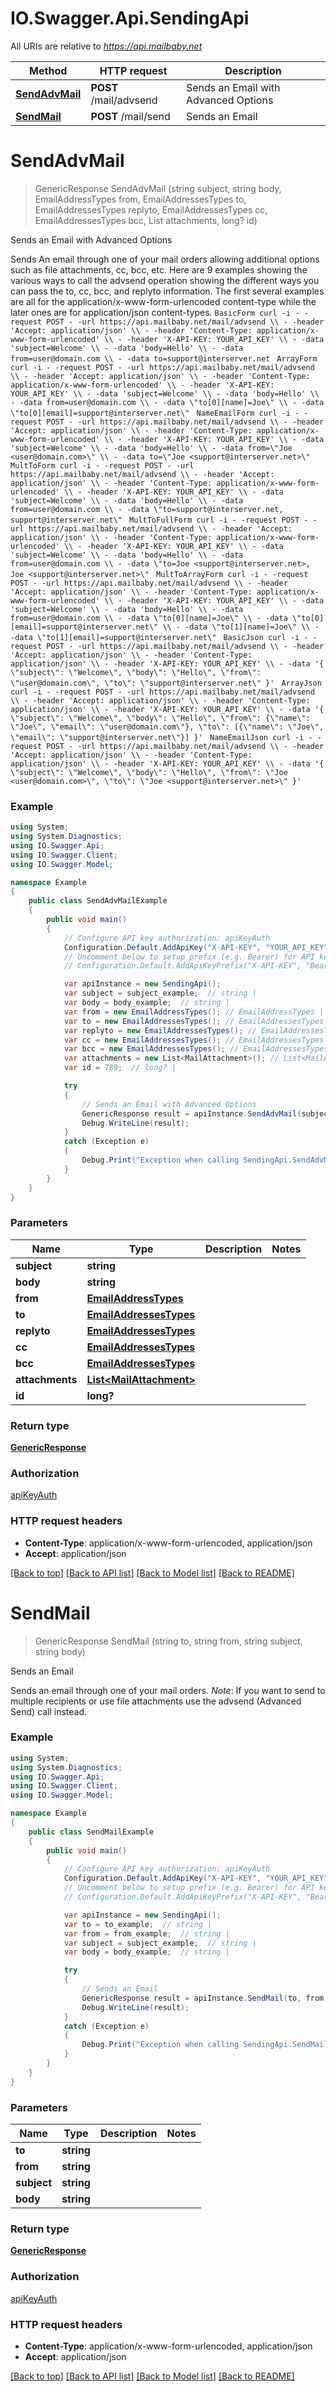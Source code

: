 # IO.Swagger.Api.SendingApi

All URIs are relative to *https://api.mailbaby.net*

Method | HTTP request | Description
------------- | ------------- | -------------
[**SendAdvMail**](SendingApi.md#sendadvmail) | **POST** /mail/advsend | Sends an Email with Advanced Options
[**SendMail**](SendingApi.md#sendmail) | **POST** /mail/send | Sends an Email

<a name="sendadvmail"></a>
# **SendAdvMail**
> GenericResponse SendAdvMail (string subject, string body, EmailAddressTypes from, EmailAddressesTypes to, EmailAddressesTypes replyto, EmailAddressesTypes cc, EmailAddressesTypes bcc, List<MailAttachment> attachments, long? id)

Sends an Email with Advanced Options

Sends An email through one of your mail orders allowing additional options such as file attachments, cc, bcc, etc.  Here are 9 examples showing the various ways to call the advsend operation showing the different ways you can pass the to, cc, bcc, and replyto information. The first several examples are all for the application/x-www-form-urlencoded content-type while the later ones are for application/json content-types.  ```BasicForm curl -i - -request POST - -url https://api.mailbaby.net/mail/advsend \\ - -header 'Accept: application/json' \\ - -header 'Content-Type: application/x-www-form-urlencoded' \\ - -header 'X-API-KEY: YOUR_API_KEY' \\ - -data 'subject=Welcome' \\ - -data 'body=Hello' \\ - -data from=user@domain.com \\ - -data to=support@interserver.net ```  ```ArrayForm curl -i - -request POST - -url https://api.mailbaby.net/mail/advsend \\ - -header 'Accept: application/json' \\ - -header 'Content-Type: application/x-www-form-urlencoded' \\ - -header 'X-API-KEY: YOUR_API_KEY' \\ - -data 'subject=Welcome' \\ - -data 'body=Hello' \\ - -data from=user@domain.com \\ - -data \"to[0][name]=Joe\" \\ - -data \"to[0][email]=support@interserver.net\" ```  ```NameEmailForm curl -i - -request POST - -url https://api.mailbaby.net/mail/advsend \\ - -header 'Accept: application/json' \\ - -header 'Content-Type: application/x-www-form-urlencoded' \\ - -header 'X-API-KEY: YOUR_API_KEY' \\ - -data 'subject=Welcome' \\ - -data 'body=Hello' \\ - -data from=\"Joe <user@domain.com>\" \\ - -data to=\"Joe <support@interserver.net>\" ```  ```MultToForm curl -i - -request POST - -url https://api.mailbaby.net/mail/advsend \\ - -header 'Accept: application/json' \\ - -header 'Content-Type: application/x-www-form-urlencoded' \\ - -header 'X-API-KEY: YOUR_API_KEY' \\ - -data 'subject=Welcome' \\ - -data 'body=Hello' \\ - -data from=user@domain.com \\ - -data \"to=support@interserver.net, support@interserver.net\" ```  ```MultToFullForm curl -i - -request POST - -url https://api.mailbaby.net/mail/advsend \\ - -header 'Accept: application/json' \\ - -header 'Content-Type: application/x-www-form-urlencoded' \\ - -header 'X-API-KEY: YOUR_API_KEY' \\ - -data 'subject=Welcome' \\ - -data 'body=Hello' \\ - -data from=user@domain.com \\ - -data \"to=Joe <support@interserver.net>, Joe <support@interserver.net>\" ```  ```MultToArrayForm curl -i - -request POST - -url https://api.mailbaby.net/mail/advsend \\ - -header 'Accept: application/json' \\ - -header 'Content-Type: application/x-www-form-urlencoded' \\ - -header 'X-API-KEY: YOUR_API_KEY' \\ - -data 'subject=Welcome' \\ - -data 'body=Hello' \\ - -data from=user@domain.com \\ - -data \"to[0][name]=Joe\" \\ - -data \"to[0][email]=support@interserver.net\" \\ - -data \"to[1][name]=Joe\" \\ - -data \"to[1][email]=support@interserver.net\" ```  ```BasicJson curl -i - -request POST - -url https://api.mailbaby.net/mail/advsend \\ - -header 'Accept: application/json' \\ - -header 'Content-Type: application/json' \\ - -header 'X-API-KEY: YOUR_API_KEY' \\ - -data '{ \"subject\": \"Welcome\", \"body\": \"Hello\", \"from\": \"user@domain.com\", \"to\": \"support@interserver.net\" }' ```  ```ArrayJson curl -i - -request POST - -url https://api.mailbaby.net/mail/advsend \\ - -header 'Accept: application/json' \\ - -header 'Content-Type: application/json' \\ - -header 'X-API-KEY: YOUR_API_KEY' \\ - -data '{ \"subject\": \"Welcome\", \"body\": \"Hello\", \"from\": {\"name\": \"Joe\", \"email\": \"user@domain.com\"}, \"to\": [{\"name\": \"Joe\", \"email\": \"support@interserver.net\"}] }' ```  ```NameEmailJson curl -i - -request POST - -url https://api.mailbaby.net/mail/advsend \\ - -header 'Accept: application/json' \\ - -header 'Content-Type: application/json' \\ - -header 'X-API-KEY: YOUR_API_KEY' \\ - -data '{ \"subject\": \"Welcome\", \"body\": \"Hello\", \"from\": \"Joe <user@domain.com>\", \"to\": \"Joe <support@interserver.net>\" }' ``` 

### Example
```csharp
using System;
using System.Diagnostics;
using IO.Swagger.Api;
using IO.Swagger.Client;
using IO.Swagger.Model;

namespace Example
{
    public class SendAdvMailExample
    {
        public void main()
        {
            // Configure API key authorization: apiKeyAuth
            Configuration.Default.AddApiKey("X-API-KEY", "YOUR_API_KEY");
            // Uncomment below to setup prefix (e.g. Bearer) for API key, if needed
            // Configuration.Default.AddApiKeyPrefix("X-API-KEY", "Bearer");

            var apiInstance = new SendingApi();
            var subject = subject_example;  // string | 
            var body = body_example;  // string | 
            var from = new EmailAddressTypes(); // EmailAddressTypes | 
            var to = new EmailAddressesTypes(); // EmailAddressesTypes | 
            var replyto = new EmailAddressesTypes(); // EmailAddressesTypes | 
            var cc = new EmailAddressesTypes(); // EmailAddressesTypes | 
            var bcc = new EmailAddressesTypes(); // EmailAddressesTypes | 
            var attachments = new List<MailAttachment>(); // List<MailAttachment> | 
            var id = 789;  // long? | 

            try
            {
                // Sends an Email with Advanced Options
                GenericResponse result = apiInstance.SendAdvMail(subject, body, from, to, replyto, cc, bcc, attachments, id);
                Debug.WriteLine(result);
            }
            catch (Exception e)
            {
                Debug.Print("Exception when calling SendingApi.SendAdvMail: " + e.Message );
            }
        }
    }
}
```

### Parameters

Name | Type | Description  | Notes
------------- | ------------- | ------------- | -------------
 **subject** | **string**|  | 
 **body** | **string**|  | 
 **from** | [**EmailAddressTypes**](EmailAddressTypes.md)|  | 
 **to** | [**EmailAddressesTypes**](EmailAddressesTypes.md)|  | 
 **replyto** | [**EmailAddressesTypes**](EmailAddressesTypes.md)|  | 
 **cc** | [**EmailAddressesTypes**](EmailAddressesTypes.md)|  | 
 **bcc** | [**EmailAddressesTypes**](EmailAddressesTypes.md)|  | 
 **attachments** | [**List&lt;MailAttachment&gt;**](MailAttachment.md)|  | 
 **id** | **long?**|  | 

### Return type

[**GenericResponse**](GenericResponse.md)

### Authorization

[apiKeyAuth](../README.md#apiKeyAuth)

### HTTP request headers

 - **Content-Type**: application/x-www-form-urlencoded, application/json
 - **Accept**: application/json

[[Back to top]](#) [[Back to API list]](../README.md#documentation-for-api-endpoints) [[Back to Model list]](../README.md#documentation-for-models) [[Back to README]](../README.md)
<a name="sendmail"></a>
# **SendMail**
> GenericResponse SendMail (string to, string from, string subject, string body)

Sends an Email

Sends an email through one of your mail orders.  *Note*: If you want to send to multiple recipients or use file attachments use the advsend (Advanced Send) call instead. 

### Example
```csharp
using System;
using System.Diagnostics;
using IO.Swagger.Api;
using IO.Swagger.Client;
using IO.Swagger.Model;

namespace Example
{
    public class SendMailExample
    {
        public void main()
        {
            // Configure API key authorization: apiKeyAuth
            Configuration.Default.AddApiKey("X-API-KEY", "YOUR_API_KEY");
            // Uncomment below to setup prefix (e.g. Bearer) for API key, if needed
            // Configuration.Default.AddApiKeyPrefix("X-API-KEY", "Bearer");

            var apiInstance = new SendingApi();
            var to = to_example;  // string | 
            var from = from_example;  // string | 
            var subject = subject_example;  // string | 
            var body = body_example;  // string | 

            try
            {
                // Sends an Email
                GenericResponse result = apiInstance.SendMail(to, from, subject, body);
                Debug.WriteLine(result);
            }
            catch (Exception e)
            {
                Debug.Print("Exception when calling SendingApi.SendMail: " + e.Message );
            }
        }
    }
}
```

### Parameters

Name | Type | Description  | Notes
------------- | ------------- | ------------- | -------------
 **to** | **string**|  | 
 **from** | **string**|  | 
 **subject** | **string**|  | 
 **body** | **string**|  | 

### Return type

[**GenericResponse**](GenericResponse.md)

### Authorization

[apiKeyAuth](../README.md#apiKeyAuth)

### HTTP request headers

 - **Content-Type**: application/x-www-form-urlencoded, application/json
 - **Accept**: application/json

[[Back to top]](#) [[Back to API list]](../README.md#documentation-for-api-endpoints) [[Back to Model list]](../README.md#documentation-for-models) [[Back to README]](../README.md)
